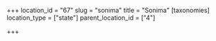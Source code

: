 +++
location_id = "67"
slug = "sonima"
title = "Sonima"
[taxonomies]
location_type = ["state"]
parent_location_id = ["4"]

+++


